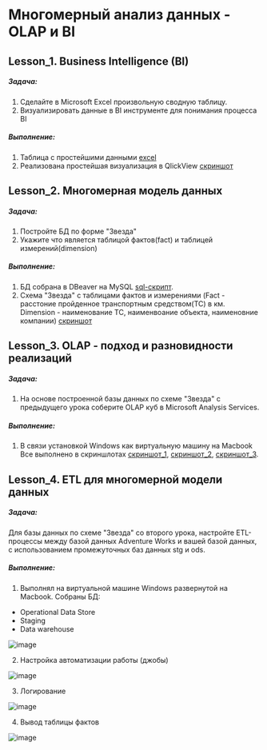 # Многомерный анализ данных - OLAP и BI



## Lesson_1. Business Intelligence (BI)
##### Задача: 
1. Сделайте в Microsoft Excel произвольную сводную таблицу. 
2. Визуализировать данные в BI инструменте для понимания процесса BI
##### Выполнение: 
1. Таблица с простейшими данными [excel](https://github.com/ZoooMX/---OLAP-BI/blob/main/%D0%A3%D1%80%D0%BE%D0%BA%201.%20Business%20Intelligence%20(BI)/%D0%9E%D1%82%D1%87%D0%B5%D1%82%20%D0%BF%D0%BE%20%D0%BA%D0%BE%D0%BB%D0%B8%D1%87%D0%B5%D1%81%D1%82%D0%B2%D1%83%20%D1%81%D0%BE%D1%82%D1%80%D1%83%D0%B4%D0%BD%D0%B8%D0%BA%D0%BE%D0%B2%20%D0%BF%D0%BE%20%D0%B3%D0%BE%D0%B4%D0%B0%D0%BC.xlsx)
2. Реализована простейшая визуализация в QlickView [скриншот](https://github.com/ZoooMX/---OLAP-BI/blob/main/%D0%A3%D1%80%D0%BE%D0%BA%201.%20Business%20Intelligence%20(BI)/HW%20lesson_1.jpg)

## Lesson_2. Многомерная модель данных
##### Задача: 
1. Постройте БД по форме "Звезда" 
2. Укажите что является таблицой фактов(fact) и таблицей измерений(dimension)
##### Выполнение: 
1. БД собрана в DBeaver на MySQL [sql-скрипт](https://github.com/ZoooMX/---OLAP-BI/blob/main/%D0%A3%D1%80%D0%BE%D0%BA%202.%20%D0%9C%D0%BD%D0%BE%D0%B3%D0%BE%D0%BC%D0%B5%D1%80%D0%BD%D0%B0%D1%8F%20%D0%BC%D0%BE%D0%B4%D0%B5%D0%BB%D1%8C%20%D0%B4%D0%B0%D0%BD%D0%BD%D1%8B%D1%85/HW_lesson_2.sql).  
2. Схема "Звезда" с таблицами фактов и измерениями (Fact - расстоние пройденное транспортным средством(ТС) в км. Dimension - наименование ТС, наименвоание объекта, наименовние компании) [скриншот](https://github.com/ZoooMX/---OLAP-BI/blob/main/%D0%A3%D1%80%D0%BE%D0%BA%202.%20%D0%9C%D0%BD%D0%BE%D0%B3%D0%BE%D0%BC%D0%B5%D1%80%D0%BD%D0%B0%D1%8F%20%D0%BC%D0%BE%D0%B4%D0%B5%D0%BB%D1%8C%20%D0%B4%D0%B0%D0%BD%D0%BD%D1%8B%D1%85/HW_lesson_2.png)

## Lesson_3. OLAP - подход и разновидности реализаций
##### Задача: 
1. На основе построенной базы данных по схеме "Звезда" с предыдущего урока соберите OLAP куб в Microsoft Analysis Services.
##### Выполнение: 
1. В связи установкой Windows как виртуальную машину на Macbook Все выполнено в скриншлотах [скриншот_1](https://github.com/ZoooMX/---OLAP-BI/blob/main/%D0%A3%D1%80%D0%BE%D0%BA%203.%20OLAP-%20%D0%BF%D0%BE%D0%B4%D1%85%D0%BE%D0%B4%20%D0%B8%20%D1%80%D0%B0%D0%B7%D0%BD%D0%BE%D0%B2%D0%B8%D0%B4%D0%BD%D0%BE%D1%81%D1%82%D0%B8%20%D1%80%D0%B5%D0%B0%D0%BB%D0%B8%D0%B7%D0%B0%D1%86%D0%B8%D0%B9/2022-11-02%2017.24.37.jpg), [скриншот_2](https://github.com/ZoooMX/---OLAP-BI/blob/main/%D0%A3%D1%80%D0%BE%D0%BA%203.%20OLAP-%20%D0%BF%D0%BE%D0%B4%D1%85%D0%BE%D0%B4%20%D0%B8%20%D1%80%D0%B0%D0%B7%D0%BD%D0%BE%D0%B2%D0%B8%D0%B4%D0%BD%D0%BE%D1%81%D1%82%D0%B8%20%D1%80%D0%B5%D0%B0%D0%BB%D0%B8%D0%B7%D0%B0%D1%86%D0%B8%D0%B9/2022-11-02%2017.25.02.jpg), [скриншот_3](https://github.com/ZoooMX/---OLAP-BI/blob/main/%D0%A3%D1%80%D0%BE%D0%BA%203.%20OLAP-%20%D0%BF%D0%BE%D0%B4%D1%85%D0%BE%D0%B4%20%D0%B8%20%D1%80%D0%B0%D0%B7%D0%BD%D0%BE%D0%B2%D0%B8%D0%B4%D0%BD%D0%BE%D1%81%D1%82%D0%B8%20%D1%80%D0%B5%D0%B0%D0%BB%D0%B8%D0%B7%D0%B0%D1%86%D0%B8%D0%B9/2022-11-02%2017.25.06.jpg). 


## Lesson_4. ETL для многомерной модели данных
##### Задача: 
Для базы данных по схеме "Звезда" со второго урока, настройте ETL-процессы между базой данных Adventure Works и вашей базой данных, 
с использованием промежуточных баз данных stg и ods.
##### Выполнение: 
1. Выполнял на виртуальной машине Windows развернутой на Macbook. Собраны БД:
- Operational Data Store
- Staging 
- Data warehouse
 
 ![image](https://user-images.githubusercontent.com/99000578/227843750-abe41420-f9ba-4428-b515-78405b6b9572.png)
 
2. Настройка автоматизации работы (джобы)

![image](https://user-images.githubusercontent.com/99000578/227843863-4a172603-74a1-41c8-a00d-3328176bb7b4.png)

3. Логирование 

![image](https://user-images.githubusercontent.com/99000578/227843954-d3767b47-e247-4345-a973-2b7ecf9371db.png)

4. Вывод таблицы фактов

![image](https://user-images.githubusercontent.com/99000578/227844036-e529f43c-0f09-480e-af09-1feb8ab798d3.png)
  
